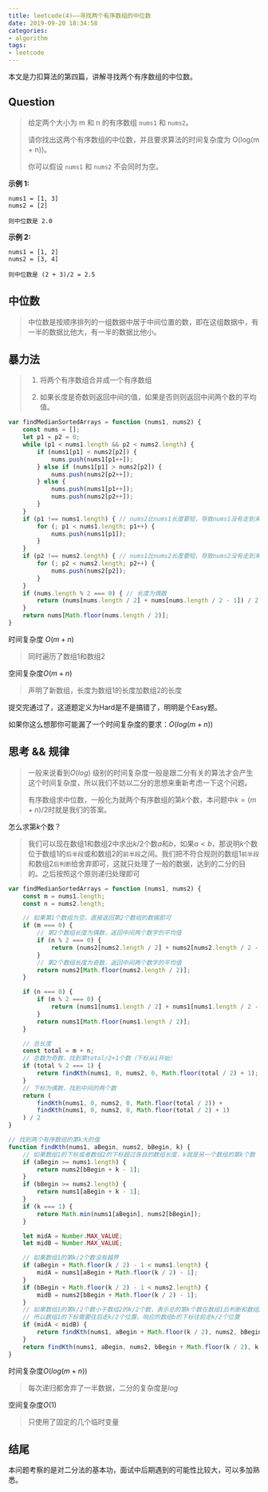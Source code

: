 ```yaml
---
title: leetcode(4)——寻找两个有序数组的中位数
date: 2019-09-20 18:34:58
categories:
- algorithm
tags:
- leetcode
---
```


本文是力扣算法的第四篇，讲解寻找两个有序数组的中位数。

## Question

> 给定两个大小为 m 和 n 的有序数组 `nums1` 和 `nums2`。
>
> 请你找出这两个有序数组的中位数，并且要求算法的时间复杂度为 O(log(m + n))。
>
> 你可以假设 `nums1` 和 `nums2` 不会同时为空。

**示例 1:**

```
nums1 = [1, 3]
nums2 = [2]

则中位数是 2.0
```

**示例 2:**

```
nums1 = [1, 2]
nums2 = [3, 4]

则中位数是 (2 + 3)/2 = 2.5
```

## 中位数

> 中位数是按顺序排列的一组数据中居于中间位置的数，即在这组数据中，有一半的数据比他大，有一半的数据比他小。

## 暴力法

> 1. 将两个有序数组合并成一个有序数组
>
> 2. 如果长度是奇数则返回中间的值，如果是否则则返回中间两个数的平均值。

```javascript
var findMedianSortedArrays = function (nums1, nums2) {
    const nums = [];
    let p1 = p2 = 0;
    while (p1 < nums1.length && p2 < nums2.length) {
        if (nums1[p1] < nums2[p2]) {
            nums.push(nums1[p1++]);
        } else if (nums1[p1] > nums2[p2]) {
            nums.push(nums2[p2++]);
        } else {
            nums.push(nums1[p1++]);
            nums.push(nums2[p2++]);
        }
    }
    if (p1 !== nums1.length) { // nums2比nums1长度要短，导致nums1没有走到末尾
        for (; p1 < nums1.length; p1++) {
            nums.push(nums1[p1]);
        }
    }
    if (p2 !== nums2.length) { // nums1比nums2长度要短，导致nums2没有走到末尾
        for (; p2 < nums2.length; p2++) {
            nums.push(nums2[p2]);
        }
    }
    if (nums.length % 2 === 0) { // 长度为偶数
        return (nums[nums.length / 2] + nums[nums.length / 2 - 1]) / 2
    }
    return nums[Math.floor(nums.length / 2)];
}
```

时间复杂度 $O(m+n)$

> 同时遍历了数组1和数组2

空间复杂度$O(m+n)$

> 声明了新数组，长度为数组1的长度加数组2的长度

提交完通过了，这道题定义为Hard是不是搞错了，明明是个Easy题。

如果你这么想那你可能漏了一个时间复杂度的要求：$O(log(m+n))$

## 思考 && 规律

> 一般来说看到$O(log)$ 级别的时间复杂度一般是跟二分有关的算法才会产生这个时间复杂度，所以我们不妨以二分的思想来重新考虑一下这个问题。
>
> 有序数组求中位数，一般化为就两个有序数组的第$k$个数，本问题中$k = (m+n)/2$时就是我们的答案。

怎么求第$k$个数？

>  我们可以现在数组1和数组2中求出$k/2$个数$a$和$b$，如果$a < b$，那说明$k$个数位于数组1的`后半段`或和数组2的`前半段`之间。我们把不符合规则的数组1`前半段`和数组2`后判断`给舍弃即可，这就只处理了一般的数据，达到的二分的目的。之后按照这个原则递归处理即可

```javascript
var findMedianSortedArrays = function (nums1, nums2) {
    const m = nums1.length;
    const n = nums2.length;

    // 如果第1个数组为空，直接返回第2个数组的数据即可
    if (m === 0) {
      	// 第2个数组长度为偶数，返回中间两个数字的平均值
        if (n % 2 === 0) {
            return (nums2[nums2.length / 2] + nums2[nums2.length / 2 - 1]) / 2;
        }
      	// 第2个数组长度为奇数，返回中间两个数字的平均值
        return nums2[Math.floor(nums2.length / 2)];
    }

    if (n === 0) {
        if (m % 2 === 0) {
            return (nums1[nums1.length / 2] + nums1[nums1.length / 2 - 1]) / 2;
        }
        return nums1[Math.floor(nums1.length / 2)];
    }

  	// 总长度
    const total = m + n;
    // 总数为奇数，找到第total/2+1个数（下标从1开始）
    if (total % 2 === 1) {
        return findKth(nums1, 0, nums2, 0, Math.floor(total / 2) + 1);
    }
    // 下标为偶数，找到中间的两个数
    return (
        findKth(nums1, 0, nums2, 0, Math.floor(total / 2)) +
        findKth(nums1, 0, nums2, 0, Math.floor(total / 2) + 1)
    ) / 2
}

// 找到两个有序数组的第k大的值
function findKth(nums1, aBegin, nums2, bBegin, k) {
  	// 如果数组1的下标或者数组2的下标超过各自的数组长度，k就是另一个数组的第k个数
    if (aBegin >= nums1.length) {
        return nums2[bBegin + k - 1];
    }
    if (bBegin >= nums2.length) {
        return nums1[aBegin + k - 1];
    }
    if (k === 1) {
        return Math.min(nums1[aBegin], nums2[bBegin]);
    }

    let midA = Number.MAX_VALUE;
    let midB = Number.MAX_VALUE;

  	// 如果数组1的第k/2个数没有越界
    if (aBegin + Math.floor(k / 2) - 1 < nums1.length) {
        midA = nums1[aBegin + Math.floor(k / 2) - 1];
    }
    if (bBegin + Math.floor(k / 2) - 1 < nums2.length) {
        midB = nums2[bBegin + Math.floor(k / 2) - 1];
    }
  	// 如果数组1的第k/2个数小于数组2的k/2个数，表示总的第k个数在数组1后判断和数组2的前半段
    // 所以数组1的下标需要往后走k/2个位置，响应的数组b的下标往前走k/2个位置
    if (midA < midB) {
        return findKth(nums1, aBegin + Math.floor(k / 2), nums2, bBegin, k - Math.floor(k / 2));
    }
    return findKth(nums1, aBegin, nums2, bBegin + Math.floor(k / 2), k - Math.floor(k / 2));
}
```

时间复杂度$O(log(m+n))$

> 每次递归都舍弃了一半数据，二分的复杂度是$log$

空间复杂度$O(1)$

> 只使用了固定的几个临时变量

## 结尾

本问题考察的是对二分法的基本功，面试中后期遇到的可能性比较大，可以多加熟悉。